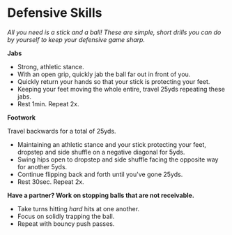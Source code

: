 # Defensive Skills

*All you need is a stick and a ball! These are simple, short drills you can do by yourself to keep your defensive game sharp.*

**Jabs**
- Strong, athletic stance.
- With an open grip, quickly jab the ball far out in front of you.
- Quickly return your hands so that your stick is protecting your feet.
- Keeping your feet moving the whole entire, travel 25yds repeating these jabs.
- Rest 1min. Repeat 2x.

**Footwork**

Travel backwards for a total of 25yds.
- Maintaining an athletic stance and your stick protecting your feet, dropstep and side shuffle on a negative diagonal for 5yds.
- Swing hips open to dropstep and side shuffle facing the opposite way for another 5yds.
- Continue flipping back and forth until you've gone 25yds.
- Rest 30sec. Repeat 2x.

**Have a partner? Work on stopping balls that are not receivable.**
- Take turns hitting *hard* hits at one another.
- Focus on solidly trapping the ball.
- Repeat with bouncy push passes.


